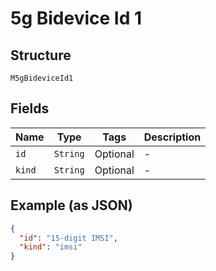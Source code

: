 
# 5g Bidevice Id 1

## Structure

`M5gBideviceId1`

## Fields

| Name | Type | Tags | Description |
|  --- | --- | --- | --- |
| `id` | `String` | Optional | - |
| `kind` | `String` | Optional | - |

## Example (as JSON)

```json
{
  "id": "15-digit IMSI",
  "kind": "imsi"
}
```

